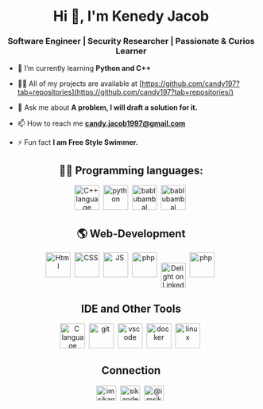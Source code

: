 
<h1 align="center">Hi 👋, I'm Kenedy Jacob</h1>
<h3 align="center">Software Engineer | Security Researcher | Passionate & Curios Learner</h3>
<p>
  
- 🌱 I’m currently learning **Python and C++**

- 👨‍💻 All of my projects are available at [https://github.com/candy197?tab=repositories](https://github.com/candy197?tab=repositories/)

- 💬 Ask me about **A problem, I will draft a solution for it.**

- 📫 How to reach me **candy.jacob1997@gmail.com**

- ⚡ Fun fact **I am Free Style Swimmer.**

</p>


<h2 align='center'>👨‍💻  Programming languages:</h2>
<p align='center'>
<img src="https://raw.githubusercontent.com/bablubambal/All_logo_and_pictures/1ac69ce5fbc389725f16f989fa53c62d6e1b4883/programming%20languages/c%2B%2B.svg" alt="C++ language" height="50" width="50" />&nbsp; 
<img src="https://raw.githubusercontent.com/bablubambal/All_logo_and_pictures/1ac69ce5fbc389725f16f989fa53c62d6e1b4883/programming%20languages/python.svg" alt="python" height="50" width="50" />&nbsp; 
<img src="https://raw.githubusercontent.com/bablubambal/All_logo_and_pictures/1ac69ce5fbc389725f16f989fa53c62d6e1b4883/programming%20languages/javascript.svg" alt="bablubambal" height="50" width="50" />&nbsp;
<img src="https://github.com/bablubambal/All_logo_and_pictures/blob/main/programming%20languages/bash.svg" alt="bablubambal" height="50" width="50" />&nbsp;

</p>
 <h2 align = 'center'>🌎 Web-Development</h2>
<p align='center'>
<img src="https://raw.githubusercontent.com/bablubambal/All_logo_and_pictures/1ac69ce5fbc389725f16f989fa53c62d6e1b4883/social%20icons/html5.svg" alt="Html" height="50" width="50" />&nbsp;
<img src="https://raw.githubusercontent.com/bablubambal/All_logo_and_pictures/1ac69ce5fbc389725f16f989fa53c62d6e1b4883/social%20icons/css3.svg" alt="CSS" height="50" width="50" />&nbsp;
<img src="https://raw.githubusercontent.com/bablubambal/All_logo_and_pictures/1ac69ce5fbc389725f16f989fa53c62d6e1b4883/social%20icons/javascript.svg" alt="JS" height="50" width="50" />&nbsp;
<img src="https://raw.githubusercontent.com/bablubambal/All_logo_and_pictures/1ac69ce5fbc389725f16f989fa53c62d6e1b4883/social%20icons/php.svg" alt="php" height="50" width="50" />&nbsp;
<a href="https://www.djangoproject.com/" target="blank"><img align="center" src="https://cdn.worldvectorlogo.com/logos/django.svg" alt="Delight on LinkedIn" width="50" /></a>&nbsp;
<img src="https://github.com/bablubambal/All_logo_and_pictures/blob/main/frameworks/boostrap.svg" alt="php" height="50" width="50" />&nbsp;
</p>
<h2 align='center'>IDE and Other Tools</h2>
<p align='center'>
<img src="https://raw.githubusercontent.com/bablubambal/All_logo_and_pictures/62487087dc4f4f5efee637addbc67a16dd374bf6/text%20editors/atom.svg" alt="C language" height="50" width="50" />&nbsp;
<img src="https://github.com/bablubambal/All_logo_and_pictures/blob/main/others/git.svg" alt="git" height="50" width="50" />&nbsp; 
<img src="https://raw.githubusercontent.com/bablubambal/All_logo_and_pictures/62487087dc4f4f5efee637addbc67a16dd374bf6/text%20editors/vscode.svg" alt="vscode" height="50" width="50" />&nbsp;
<img src="https://github.com/bablubambal/All_logo_and_pictures/blob/main/social%20icons/docker.svg" alt="docker" height="50" width="50" />&nbsp;
<img src="https://github.com/bablubambal/All_logo_and_pictures/blob/main/social%20icons/linux.svg" alt="linux" height="50" width="50" />&nbsp;


</p>

<h2 align='center'>Connection</h2>
<p align = 'center'>
<a href="https://twitter.com/StillUnknown023" target="blank"><img align="center" src="https://raw.githubusercontent.com/rahuldkjain/github-profile-readme-generator/master/src/images/icons/Social/twitter.svg" alt="imsikandarkhan" height="30" width="40" /></a>&nbsp;
<a href="https://in.linkedin.com/in/kenedyjacob" target="blank"><img align="center" src="https://raw.githubusercontent.com/rahuldkjain/github-profile-readme-generator/master/src/images/icons/Social/linked-in-alt.svg" alt="sikanderkhan" height="30" width="40" /></a>&nbsp;
<a href="https://www.hackerrank.com/profile/CandyMan020" target="blank"><img align="center" src="https://raw.githubusercontent.com/rahuldkjain/github-profile-readme-generator/master/src/images/icons/Social/hackerrank.svg" alt="@imsikandarkhan1" height="30" width="40" /></a>&nbsp;
</p>





